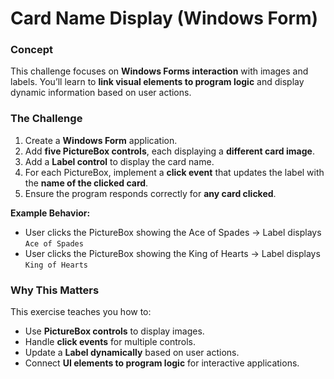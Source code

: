 ﻿# Card Name Display (Windows Form)

### Concept

This challenge focuses on **Windows Forms interaction** with images and labels.
You’ll learn to **link visual elements to program logic** and display dynamic information based on user actions.

### The Challenge

1. Create a **Windows Form** application.
2. Add **five PictureBox controls**, each displaying a **different card image**.
3. Add a **Label control** to display the card name.
4. For each PictureBox, implement a **click event** that updates the label with the **name of the clicked card**.
5. Ensure the program responds correctly for **any card clicked**.

**Example Behavior:**

* User clicks the PictureBox showing the Ace of Spades → Label displays `Ace of Spades`
* User clicks the PictureBox showing the King of Hearts → Label displays `King of Hearts`

### Why This Matters

This exercise teaches you how to:

* Use **PictureBox controls** to display images.
* Handle **click events** for multiple controls.
* Update a **Label dynamically** based on user actions.
* Connect **UI elements to program logic** for interactive applications.